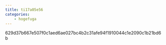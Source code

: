 ```yaml
---
title: ti17a05e56
categories:
    - hogefuga
---
```

629d37b667e507f0c1aed6ae027bc4b2c31afe94f1910044c1e2090c1b21bd6b